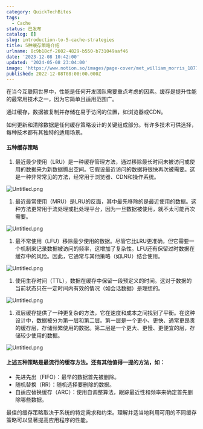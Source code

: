 ```yaml
---
category: QuickTechBites
tags:
  - Cache
status: 已发布
catalog: []
slug: introduction-to-5-cache-strategies
title: 5种缓存策略介绍
urlname: 8c9b18cf-2602-4829-b550-b731049aaf46
date: '2023-12-08 10:42:00'
updated: '2024-05-08 23:04:00'
image: 'https://www.notion.so/images/page-cover/met_william_morris_1877_willow.jpg'
published: 2022-12-08T08:00:00.000Z
---
```


在当今互联网世界中，性能是任何开发团队需要重点考虑的因素。缓存是提升性能的最常用技术之一，因为它简单且适用范围广。


通过缓存，数据被复制并存储在易于访问的位置，如浏览器或CDN。


如何更新和清除数据是任何缓存策略设计的关键组成部分。有许多技术可供选择，每种技术都有其独特的适用场景。


#### 五种缓存策略

1. 最近最少使用（LRU）是一种缓存管理方法，通过移除最长时间未被访问或使用的数据来为新数据腾出空间。它假设最近访问的数据将很快再次被需要。这是一种非常常见的方法，经常用于浏览器、CDN和操作系统。

![Untitled.png](https://prod-files-secure.s3.us-west-2.amazonaws.com/5d24fe63-e567-4804-86f9-9fdc62e13082/74494354-3dc7-4fc2-be3e-7e15913b3f24/Untitled.png?X-Amz-Algorithm=AWS4-HMAC-SHA256&X-Amz-Content-Sha256=UNSIGNED-PAYLOAD&X-Amz-Credential=ASIAZI2LB4662ARNPDC3%2F20250207%2Fus-west-2%2Fs3%2Faws4_request&X-Amz-Date=20250207T213251Z&X-Amz-Expires=3600&X-Amz-Security-Token=IQoJb3JpZ2luX2VjEGQaCXVzLXdlc3QtMiJGMEQCIGxTHDqkbiFtoBI5e5VFNssr4Qbki2EqEIScKxWsi2dsAiBw0dKkIEBNPyJ8YCZw22XzOpcUnLJ6Quceg4cvKcjwESr%2FAwh9EAAaDDYzNzQyMzE4MzgwNSIMbAkmFYxAXLuSy6C3KtwDiRnCU9LkqwwM428h4MEkssmW62%2F7rbIslJ7DUOhNF9z63i303z4JV2nncZawjGFZg3gEwmFQzGXy5f4OlP5RT32YDFsD6Wcvzw1v6QO1Nnyr041pJS7HM0vrhrwDk4Ezul%2FdrybMBGMEAAQxPlGd0aIpCz4oZzmbt%2Bm8FIvh%2F0f7wTzqhN8BvrCfeBZ3DV4yX6mdM%2Bl0ka8to6eMf8vWHdbkYAPNFvF0gNrbDNRmPw7SjNJtbCisVRTq5nTL4n%2FFFknkFL6c7ddtNxN7h5RudlifhW1ch37MvoaQgJVxhsLQmucYK5c%2F4i%2BDsJasqF0uP0qzJP%2FjufN%2BXxXbfJQLUHTNUtKot3As4WkQf37sZcFBbC%2FUhpL7xzTFRxqIoC%2FlQPESIRQNxfrxmkRkXw5yNrUrFMccbGk6X5xUDquIj2saMc4dxEO8dGc7qpphTkALkYNmAofCGbaDUjpj7IXBI2iCCXwH5ZchHi%2BP52jxpVLidbBSVM%2BvCKGGkZ9y6aH1b9e9WbrpRPXqBssb9BtJnt65hDOYmW%2Bf6Zk3vLAE9KZ%2FZwbL3xT%2BrzgpBG%2BOmEw5gJ8HHFupTATUFQ3BpcW37pbrEwKWQpmwEFWxa9K%2BiNANa1z0WuMVH9sX4BEw5dKZvQY6pgGTcOgv86k0xg%2BpwK2JOGLt44C1zKy%2BqiFwL711g2O75kPF5DeUFoYNYhR%2Fw1LtKN05Nu1TA3bGCHsX0dpSqTYufxeWaYmV04r%2BWjNLFWDXU7aofMOunrbR3bDzm5AcTvVb4J7Qvr7xq10R6FJM4Mr8vrXvwIhC%2Bss3Hmk9FqEGKqo94m2c6rAWkBGh6x27oWzvsaxX5wVsd0ybZLdqTKWTj3eRHnXr&X-Amz-Signature=b168bf17d26fdcd365f93f55f79eb29fdb3d7b20e6906a42aeb27d6fd74efb12&X-Amz-SignedHeaders=host&x-id=GetObject)

1. 最近最常使用（MRU）是LRU的反面，其中最先移除的是最近使用的数据。这种方法更常用于流处理或批处理平台，因为一旦数据被使用，就不太可能再次需要。

![Untitled.png](https://prod-files-secure.s3.us-west-2.amazonaws.com/5d24fe63-e567-4804-86f9-9fdc62e13082/9394e615-e149-4cd8-9a1b-e3c39cda8184/Untitled.png?X-Amz-Algorithm=AWS4-HMAC-SHA256&X-Amz-Content-Sha256=UNSIGNED-PAYLOAD&X-Amz-Credential=ASIAZI2LB4662ARNPDC3%2F20250207%2Fus-west-2%2Fs3%2Faws4_request&X-Amz-Date=20250207T213251Z&X-Amz-Expires=3600&X-Amz-Security-Token=IQoJb3JpZ2luX2VjEGQaCXVzLXdlc3QtMiJGMEQCIGxTHDqkbiFtoBI5e5VFNssr4Qbki2EqEIScKxWsi2dsAiBw0dKkIEBNPyJ8YCZw22XzOpcUnLJ6Quceg4cvKcjwESr%2FAwh9EAAaDDYzNzQyMzE4MzgwNSIMbAkmFYxAXLuSy6C3KtwDiRnCU9LkqwwM428h4MEkssmW62%2F7rbIslJ7DUOhNF9z63i303z4JV2nncZawjGFZg3gEwmFQzGXy5f4OlP5RT32YDFsD6Wcvzw1v6QO1Nnyr041pJS7HM0vrhrwDk4Ezul%2FdrybMBGMEAAQxPlGd0aIpCz4oZzmbt%2Bm8FIvh%2F0f7wTzqhN8BvrCfeBZ3DV4yX6mdM%2Bl0ka8to6eMf8vWHdbkYAPNFvF0gNrbDNRmPw7SjNJtbCisVRTq5nTL4n%2FFFknkFL6c7ddtNxN7h5RudlifhW1ch37MvoaQgJVxhsLQmucYK5c%2F4i%2BDsJasqF0uP0qzJP%2FjufN%2BXxXbfJQLUHTNUtKot3As4WkQf37sZcFBbC%2FUhpL7xzTFRxqIoC%2FlQPESIRQNxfrxmkRkXw5yNrUrFMccbGk6X5xUDquIj2saMc4dxEO8dGc7qpphTkALkYNmAofCGbaDUjpj7IXBI2iCCXwH5ZchHi%2BP52jxpVLidbBSVM%2BvCKGGkZ9y6aH1b9e9WbrpRPXqBssb9BtJnt65hDOYmW%2Bf6Zk3vLAE9KZ%2FZwbL3xT%2BrzgpBG%2BOmEw5gJ8HHFupTATUFQ3BpcW37pbrEwKWQpmwEFWxa9K%2BiNANa1z0WuMVH9sX4BEw5dKZvQY6pgGTcOgv86k0xg%2BpwK2JOGLt44C1zKy%2BqiFwL711g2O75kPF5DeUFoYNYhR%2Fw1LtKN05Nu1TA3bGCHsX0dpSqTYufxeWaYmV04r%2BWjNLFWDXU7aofMOunrbR3bDzm5AcTvVb4J7Qvr7xq10R6FJM4Mr8vrXvwIhC%2Bss3Hmk9FqEGKqo94m2c6rAWkBGh6x27oWzvsaxX5wVsd0ybZLdqTKWTj3eRHnXr&X-Amz-Signature=8b1f54c11a16303586d0584b9a9269030133e55ead1918f96395c9a400f6224c&X-Amz-SignedHeaders=host&x-id=GetObject)

1. 最不常使用（LFU）移除最少使用的数据。尽管它比LRU更准确，但它需要一个机制来记录数据被访问的频率，这增加了复杂性。LFU还有保留过时数据在缓存中的风险。因此，它通常与其他策略（如LRU）结合使用。

![Untitled.png](https://prod-files-secure.s3.us-west-2.amazonaws.com/5d24fe63-e567-4804-86f9-9fdc62e13082/ff489bb8-941e-4617-b208-e17020ed7ada/Untitled.png?X-Amz-Algorithm=AWS4-HMAC-SHA256&X-Amz-Content-Sha256=UNSIGNED-PAYLOAD&X-Amz-Credential=ASIAZI2LB4662ARNPDC3%2F20250207%2Fus-west-2%2Fs3%2Faws4_request&X-Amz-Date=20250207T213251Z&X-Amz-Expires=3600&X-Amz-Security-Token=IQoJb3JpZ2luX2VjEGQaCXVzLXdlc3QtMiJGMEQCIGxTHDqkbiFtoBI5e5VFNssr4Qbki2EqEIScKxWsi2dsAiBw0dKkIEBNPyJ8YCZw22XzOpcUnLJ6Quceg4cvKcjwESr%2FAwh9EAAaDDYzNzQyMzE4MzgwNSIMbAkmFYxAXLuSy6C3KtwDiRnCU9LkqwwM428h4MEkssmW62%2F7rbIslJ7DUOhNF9z63i303z4JV2nncZawjGFZg3gEwmFQzGXy5f4OlP5RT32YDFsD6Wcvzw1v6QO1Nnyr041pJS7HM0vrhrwDk4Ezul%2FdrybMBGMEAAQxPlGd0aIpCz4oZzmbt%2Bm8FIvh%2F0f7wTzqhN8BvrCfeBZ3DV4yX6mdM%2Bl0ka8to6eMf8vWHdbkYAPNFvF0gNrbDNRmPw7SjNJtbCisVRTq5nTL4n%2FFFknkFL6c7ddtNxN7h5RudlifhW1ch37MvoaQgJVxhsLQmucYK5c%2F4i%2BDsJasqF0uP0qzJP%2FjufN%2BXxXbfJQLUHTNUtKot3As4WkQf37sZcFBbC%2FUhpL7xzTFRxqIoC%2FlQPESIRQNxfrxmkRkXw5yNrUrFMccbGk6X5xUDquIj2saMc4dxEO8dGc7qpphTkALkYNmAofCGbaDUjpj7IXBI2iCCXwH5ZchHi%2BP52jxpVLidbBSVM%2BvCKGGkZ9y6aH1b9e9WbrpRPXqBssb9BtJnt65hDOYmW%2Bf6Zk3vLAE9KZ%2FZwbL3xT%2BrzgpBG%2BOmEw5gJ8HHFupTATUFQ3BpcW37pbrEwKWQpmwEFWxa9K%2BiNANa1z0WuMVH9sX4BEw5dKZvQY6pgGTcOgv86k0xg%2BpwK2JOGLt44C1zKy%2BqiFwL711g2O75kPF5DeUFoYNYhR%2Fw1LtKN05Nu1TA3bGCHsX0dpSqTYufxeWaYmV04r%2BWjNLFWDXU7aofMOunrbR3bDzm5AcTvVb4J7Qvr7xq10R6FJM4Mr8vrXvwIhC%2Bss3Hmk9FqEGKqo94m2c6rAWkBGh6x27oWzvsaxX5wVsd0ybZLdqTKWTj3eRHnXr&X-Amz-Signature=8d1f227919c452d6d470cdb7d84c843f1b320dae84b9f686d25bdf76d64f16a6&X-Amz-SignedHeaders=host&x-id=GetObject)

1. 使用生存时间（TTL），数据在缓存中保留一段预定义的时间。这对于数据的当前状态只在一定时间内有效的情况（如会话数据）是理想的。

![Untitled.png](https://prod-files-secure.s3.us-west-2.amazonaws.com/5d24fe63-e567-4804-86f9-9fdc62e13082/480ed8d3-f3c7-4a40-a9c6-4ca2e915c139/Untitled.png?X-Amz-Algorithm=AWS4-HMAC-SHA256&X-Amz-Content-Sha256=UNSIGNED-PAYLOAD&X-Amz-Credential=ASIAZI2LB4662ARNPDC3%2F20250207%2Fus-west-2%2Fs3%2Faws4_request&X-Amz-Date=20250207T213251Z&X-Amz-Expires=3600&X-Amz-Security-Token=IQoJb3JpZ2luX2VjEGQaCXVzLXdlc3QtMiJGMEQCIGxTHDqkbiFtoBI5e5VFNssr4Qbki2EqEIScKxWsi2dsAiBw0dKkIEBNPyJ8YCZw22XzOpcUnLJ6Quceg4cvKcjwESr%2FAwh9EAAaDDYzNzQyMzE4MzgwNSIMbAkmFYxAXLuSy6C3KtwDiRnCU9LkqwwM428h4MEkssmW62%2F7rbIslJ7DUOhNF9z63i303z4JV2nncZawjGFZg3gEwmFQzGXy5f4OlP5RT32YDFsD6Wcvzw1v6QO1Nnyr041pJS7HM0vrhrwDk4Ezul%2FdrybMBGMEAAQxPlGd0aIpCz4oZzmbt%2Bm8FIvh%2F0f7wTzqhN8BvrCfeBZ3DV4yX6mdM%2Bl0ka8to6eMf8vWHdbkYAPNFvF0gNrbDNRmPw7SjNJtbCisVRTq5nTL4n%2FFFknkFL6c7ddtNxN7h5RudlifhW1ch37MvoaQgJVxhsLQmucYK5c%2F4i%2BDsJasqF0uP0qzJP%2FjufN%2BXxXbfJQLUHTNUtKot3As4WkQf37sZcFBbC%2FUhpL7xzTFRxqIoC%2FlQPESIRQNxfrxmkRkXw5yNrUrFMccbGk6X5xUDquIj2saMc4dxEO8dGc7qpphTkALkYNmAofCGbaDUjpj7IXBI2iCCXwH5ZchHi%2BP52jxpVLidbBSVM%2BvCKGGkZ9y6aH1b9e9WbrpRPXqBssb9BtJnt65hDOYmW%2Bf6Zk3vLAE9KZ%2FZwbL3xT%2BrzgpBG%2BOmEw5gJ8HHFupTATUFQ3BpcW37pbrEwKWQpmwEFWxa9K%2BiNANa1z0WuMVH9sX4BEw5dKZvQY6pgGTcOgv86k0xg%2BpwK2JOGLt44C1zKy%2BqiFwL711g2O75kPF5DeUFoYNYhR%2Fw1LtKN05Nu1TA3bGCHsX0dpSqTYufxeWaYmV04r%2BWjNLFWDXU7aofMOunrbR3bDzm5AcTvVb4J7Qvr7xq10R6FJM4Mr8vrXvwIhC%2Bss3Hmk9FqEGKqo94m2c6rAWkBGh6x27oWzvsaxX5wVsd0ybZLdqTKWTj3eRHnXr&X-Amz-Signature=01074134ea7aa7711e9d8e8eaab00352497706e92066993ef1480286342792e7&X-Amz-SignedHeaders=host&x-id=GetObject)

1. 双层缓存提供了一种更复杂的方法，它在速度和成本之间找到了平衡。在这种设计中，数据被分为第一层和第二层。第一层是一个更小、更快、通常更昂贵的缓存层，存储频繁使用的数据。第二层是一个更大、更慢、更便宜的层，存储较少使用的数据。

![Untitled.png](https://prod-files-secure.s3.us-west-2.amazonaws.com/5d24fe63-e567-4804-86f9-9fdc62e13082/35e68090-275d-4707-9e9a-ce86f000e9eb/Untitled.png?X-Amz-Algorithm=AWS4-HMAC-SHA256&X-Amz-Content-Sha256=UNSIGNED-PAYLOAD&X-Amz-Credential=ASIAZI2LB4662ARNPDC3%2F20250207%2Fus-west-2%2Fs3%2Faws4_request&X-Amz-Date=20250207T213251Z&X-Amz-Expires=3600&X-Amz-Security-Token=IQoJb3JpZ2luX2VjEGQaCXVzLXdlc3QtMiJGMEQCIGxTHDqkbiFtoBI5e5VFNssr4Qbki2EqEIScKxWsi2dsAiBw0dKkIEBNPyJ8YCZw22XzOpcUnLJ6Quceg4cvKcjwESr%2FAwh9EAAaDDYzNzQyMzE4MzgwNSIMbAkmFYxAXLuSy6C3KtwDiRnCU9LkqwwM428h4MEkssmW62%2F7rbIslJ7DUOhNF9z63i303z4JV2nncZawjGFZg3gEwmFQzGXy5f4OlP5RT32YDFsD6Wcvzw1v6QO1Nnyr041pJS7HM0vrhrwDk4Ezul%2FdrybMBGMEAAQxPlGd0aIpCz4oZzmbt%2Bm8FIvh%2F0f7wTzqhN8BvrCfeBZ3DV4yX6mdM%2Bl0ka8to6eMf8vWHdbkYAPNFvF0gNrbDNRmPw7SjNJtbCisVRTq5nTL4n%2FFFknkFL6c7ddtNxN7h5RudlifhW1ch37MvoaQgJVxhsLQmucYK5c%2F4i%2BDsJasqF0uP0qzJP%2FjufN%2BXxXbfJQLUHTNUtKot3As4WkQf37sZcFBbC%2FUhpL7xzTFRxqIoC%2FlQPESIRQNxfrxmkRkXw5yNrUrFMccbGk6X5xUDquIj2saMc4dxEO8dGc7qpphTkALkYNmAofCGbaDUjpj7IXBI2iCCXwH5ZchHi%2BP52jxpVLidbBSVM%2BvCKGGkZ9y6aH1b9e9WbrpRPXqBssb9BtJnt65hDOYmW%2Bf6Zk3vLAE9KZ%2FZwbL3xT%2BrzgpBG%2BOmEw5gJ8HHFupTATUFQ3BpcW37pbrEwKWQpmwEFWxa9K%2BiNANa1z0WuMVH9sX4BEw5dKZvQY6pgGTcOgv86k0xg%2BpwK2JOGLt44C1zKy%2BqiFwL711g2O75kPF5DeUFoYNYhR%2Fw1LtKN05Nu1TA3bGCHsX0dpSqTYufxeWaYmV04r%2BWjNLFWDXU7aofMOunrbR3bDzm5AcTvVb4J7Qvr7xq10R6FJM4Mr8vrXvwIhC%2Bss3Hmk9FqEGKqo94m2c6rAWkBGh6x27oWzvsaxX5wVsd0ybZLdqTKWTj3eRHnXr&X-Amz-Signature=c16891980bc2e61626d82d0ffc4844cc608621485f2860321a1c58acbffc85db&X-Amz-SignedHeaders=host&x-id=GetObject)


#### 上述五种策略是最流行的缓存方法。还有其他值得一提的方法，如：

- 先进先出（FIFO）：最早的数据首先被删除。
- 随机替换（RR）：随机选择要删除的数据。
- 自适应替换缓存（ARC）：使用自调整算法，跟踪最近性和频率来确定首先删除哪些数据。

最佳的缓存策略取决于系统的特定需求和约束。理解并适当地利用可用的不同缓存策略可以显著提高应用程序的性能。

